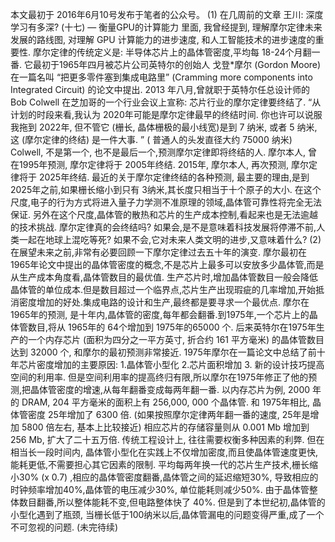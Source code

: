 本文最初于 2016年6月10号发布于笔者的公众号。
(1)
在几周前的文章
王川: 深度学习有多深? (十七) — 衡量GPU的计算能力
里面, 我曾经提到, 理解摩尔定律未来发展的路线图, 对理解 GPU 计算能力的进步速度, 和人工智能技术的进步速度的重要性.
摩尔定律的传统定义是: 半导体芯片上的晶体管密度,平均每 18-24个月翻一番.
它最初于1965年四月被芯片公司英特尔的创始人 戈登*摩尔 (Gordon Moore) 在一篇名叫 “把更多零件塞到集成电路里” (Cramming more components into Integrated Circuit) 的论文中提出.
2013 年八月,曾就职于英特尔任总设计师的 Bob Colwell 在芝加哥的一个行业会议上宣称: 芯片行业的摩尔定律要终结了.
“从计划的时段来看,我认为 2020年可能是摩尔定律最早的终结时间. 你也许可以说服我拖到 2022年, 但不管它 (栅长, 晶体栅极的最小线宽)是到 7 纳米, 或者 5 纳米,这 (摩尔定律的终结) 是一件大事. ” ( 普通人的头发直径大约 75000 纳米)
Colwell, 不是第一个, 也不是最后一个,预测摩尔定律即将终结的人.
摩尔本人, 曾在1995年预测, 摩尔定律将于 2005年终结.
2015年, 摩尔本人, 再次预测, 摩尔定律将于 2025年终结.
最近的关于摩尔定律终结的各种预测, 最主要的理由,是到2025年之前,如果栅长缩小到只有 3纳米,其长度只相当于十个原子的大小. 在这个尺度,电子的行为方式将进入量子力学测不准原理的领域,晶体管可靠性将完全无法保证. 另外在这个尺度,晶体管的散热和芯片的生产成本控制,看起来也是无法逾越的技术挑战.
摩尔定律真的会终结吗?
如果会,是不是意味着科技发展将停滞不前,人类一起在地球上混吃等死?
如果不会,它对未来人类文明的进步,又意味着什么?
(2)
在展望未来之前,非常有必要回顾一下摩尔定律过去五十年的演变.
摩尔最初在1965年论文中提出的晶体管密度的概念,不是芯片上最多可以安放多少晶体管,而是从生产成本角度看,晶体管数目的最优值.
生产芯片时,增加晶体管数目一般会降低晶体管的单位成本.但是数目超过一个临界点,芯片生产出现瑕疵的几率增加,开始抵消密度增加的好处.集成电路的设计和生产,最终都是要寻求一个最优点.
摩尔在 1965年的预测, 是十年内,晶体管的密度,每年都会翻番.到1975年,一个芯片上的晶体管数目,将从 1965年的 64个增加到 1975年的65000 个.
后来英特尔在1975年生产的一个内存芯片 (面积为四分之一平方英寸, 折合约 161 平方毫米) 的晶体管数目达到 32000 个, 和摩尔的最初预测非常接近.
1975年摩尔在一篇论文中总结了前十年芯片密度增加的主要原因:
1.晶体管小型化
2.芯片面积增加
3. 新的设计技巧提高空间的利用率.
但是空间利用率的提高终归有限,所以摩尔在1975年修正了他的预测,把晶体管密度的增速,从每年翻番变成每两年翻一番.
以内存芯片为例, 2000 年的 DRAM, 204 平方毫米的面积上有 256,000, 000 个晶体管. 和 1975年相比, 晶体管密度 25年增加了 6300 倍. (如果按照摩尔定律两年翻一番的速度, 25年是增加 5800 倍左右, 基本上比较接近)
相应芯片的存储容量则从 0.001 Mb 增加到 256 Mb, 扩大了二十五万倍.
传统工程设计上, 往往需要权衡多种因素的利弊. 但在相当长一段时间内, 晶体管小型化在实践上不仅增加密度,而且使晶体管速度更快,能耗更低,不需要担心其它因素的限制.
平均每两年换一代的芯片生产技术,栅长缩小30% (x 0.7) ,相应的晶体管密度翻番,晶体管之间的延迟缩短30%, 导致相应的时钟频率增加40%,晶体管的电压减少30%, 单位能耗则减少50%. 由于晶体管整体数目翻番,所以整体能耗不变,但电路整体快了 40%.
但是到了本世纪初,晶体管的小型化遇到了瓶颈, 当栅长低于100纳米以后,晶体管漏电的问题变得严重,成了一个不可忽视的问题.
(未完待续)
